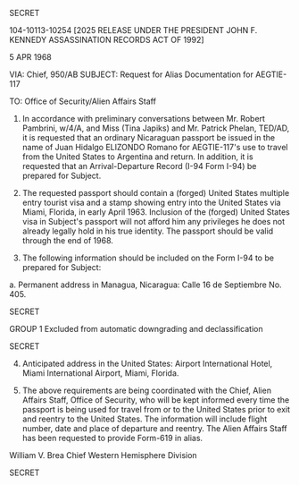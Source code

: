 SECRET

104-10113-10254
[2025 RELEASE UNDER THE PRESIDENT JOHN F. KENNEDY ASSASSINATION RECORDS ACT OF 1992]

5 APR 1968

VIA: Chief, 950/AB
SUBJECT: Request for Alias Documentation for AEGTIE-117

TO: Office of Security/Alien Affairs Staff

1. In accordance with preliminary conversations between Mr. Robert Pambrini, w/4/A, and Miss (Tina Japiks) and Mr. Patrick Phelan, TED/AD, it is requested that an ordinary Nicaraguan passport be issued in the name of Juan Hidalgo ELIZONDO Romano for AEGTIE-117's use to travel from the United States to Argentina and return. In addition, it is requested that an Arrival-Departure Record (I-94 Form I-94) be prepared for Subject.

2. The requested passport should contain a (forged) United States multiple entry tourist visa and a stamp showing entry into the United States via Miami, Florida, in early April 1963. Inclusion of the (forged) United States visa in Subject's passport will not afford him any privileges he does not already legally hold in his true identity. The passport should be valid through the end of 1968.

3. The following information should be included on the Form I-94 to be prepared for Subject:

a. Permanent address in Managua, Nicaragua: Calle 16 de Septiembre No. 405.

SECRET

GROUP 1
Excluded from automatic
downgrading and
declassification

SECRET

4. Anticipated address in the United States: Airport International Hotel, Miami International Airport, Miami, Florida.

5. The above requirements are being coordinated with the Chief, Alien Affairs Staff, Office of Security, who will be kept informed every time the passport is being used for travel from or to the United States prior to exit and reentry to the United States. The information will include flight number, date and place of departure and reentry. The Alien Affairs Staff has been requested to provide Form-619 in alias.

William V. Brea
Chief
Western Hemisphere Division

SECRET
